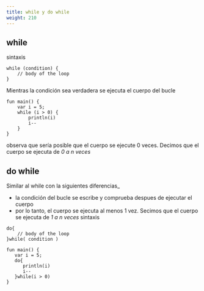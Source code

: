 ```yaml
---
title: while y do while
weight: 210
---
```

## while
sintaxis
```
while (condition) {
    // body of the loop
}
```
Mientras la condición sea verdadera se ejecuta el cuerpo del bucle
```
fun main() {
    var i = 5;
    while (i > 0) {
        println(i)
        i--
    }
}
```
observa que sería posible que el cuerpo se ejecute 0 veces. Decimos que el cuerpo se ejecuta de *0 a n veces*
## do while
Similar al while con la siguientes diferencias_
- la condición del bucle se escribe y comprueba despues de ejecutar el cuerpo
- por lo tanto, el cuerpo se ejecuta al menos 1 vez. Secimos que el cuerpo se ejecuta de *1 a n veces*
sintaxis
```
do{
    // body of the loop
}while( condition )
```

```
fun main() {
   var i = 5;
   do{
      println(i)
      i--
   }while(i > 0)
}
```
